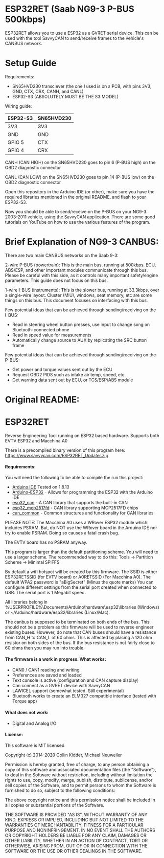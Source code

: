 ESP32RET (Saab NG9-3 P-BUS 500kbps)
=======

ESP32RET allows you to use a ESP32 as a GVRET serial device. This can be used with the tool SavvyCAN to send/receive frames to the vehicle's 
CANBUS network.  

Setup Guide
=======

Requirements:

- SN65HVD230 transciever (the one I used is on a PCB, with pins 3V3, GND, CTX, CRX, CANH, and CANL)
- ESP32-S3 (ABSOLUTELY MUST BE THE S3 MODEL)


Wiring guide: 

| ESP32-S3    | SN65HVD230 |
| -------- | ------- |
| 3V3  | 3V3    |
| GND | GND     |
| GPIO 5    | CTX    |
| GPIO 4 | CRX |

CANH (CAN HIGH) on the SN65HVD230 goes to pin 6 (P-BUS high) on the OBD2 diagnostic connector

CANL (CAN LOW) on the SN65HVD230 goes to pin 14 (P-BUS low) on the OBD2 diagnostic connector

Open this repository in the Arduino IDE (or other), make sure you have the required libraries mentioned in the original README, and flash
to your ESP32-S3. 

Now you should be able to send/receive on the P-BUS on your NG9-3 2003-2011 vehicle, using the SavvyCAN application.
There are some good tutorials on YouTube on how to use the various features of the program.



Brief Explanation of NG9-3 CANBUS:
=======

There are two main CANBUS networks on the Saab 9-3:

2-wire P-BUS (powertrain): This is the main bus, running at 500kbps. ECU, ABS/ESP, and other important modules 
communicate through this bus. Please be careful with this side, as it controls many important safety/engine parameters.
This guide does not focus on this bus.

1-wire I-BUS (instruments): This is the slower bus, running at 33.3kbps, over a single-wire layout. Cluster (MIU), windows, seat memory, etc 
are some things on this bus. This document focuses on interfacing with this bus. 

Few potential ideas that can be achieved through sending/receiving on the I-BUS:

- Read in steering wheel button presses, use input to change song on Bluetooth-connected phone
- Read in speed value for measurements
- Automatically change source to AUX by replicating the SRC button frame

Few potential ideas that can be achieved through sending/receiving on the P-BUS:

- Get power and torque values sent out by the ECU
- Request OBD2 PIDS such as intake air temp, speed, etc.
- Get warning data sent out by ECU, or TCS/ESP/ABS module











 

 
 

Original README:
=======


ESP32RET
=======

Reverse Engineering Tool running on ESP32 based hardware. Supports both EVTV ESP32 and Macchina A0

There is a precompiled binary version of this program here:
https://www.savvycan.com/ESP32RET_Updater.zip


#### Requirements:

You will need the following to be able to compile the run this project:

- [Arduino IDE](https://www.arduino.cc/en/Main/Software) Tested on 1.8.13
- [Arduino-ESP32](https://github.com/espressif/arduino-esp32) - Allows for programming the ESP32 with the Arduino IDE
- [esp32_can](https://github.com/collin80/esp32_can) - A CAN library that supports the built-in CAN
- [esp32_mcp2517fd](https://github.com/collin80/esp32_mcp2517fd) - CAN library supporting MCP2517FD chips
- [can_common](https://github.com/collin80/can_common) - Common structures and functionality for CAN libraries

PLEASE NOTE: The Macchina A0 uses a WRover ESP32 module which includes PSRAM. But, do NOT use the WRover
board in the Arduino IDE nor try to enable PSRAM. Doing so causes a fatal crash bug.

The EVTV board has no PSRAM anyway.

This program is larger than the default partitioning scheme. You will need to use
a larger scheme. The recommended way to do this: Tools -> Partition Scheme -> Minimal SPIFFS

By default a wifi hotspot will be created by this firmware. The SSID is either ESP32RETSSID (for EVTV board) or
A0RETSSID (For Macchina A0). The default WPA2 password is "aBigSecret" (Minus the quote marks) You can configure
different settings from the serial port created when connected to USB. The serial port is 1 Megabit speed.

All libraries belong in %USERPROFILE%\Documents\Arduino\hardware\esp32\libraries (Windows) or ~/Arduino/hardware/esp32/libraries (Linux/Mac).

The canbus is supposed to be terminated on both ends of the bus. This should not be a problem as this firmware will be used to reverse engineer existing buses. However, do note that CAN buses should have a resistance from CAN_H to CAN_L of 60 ohms. This is affected by placing a 120 ohm resistor on both sides of the bus. If the bus resistance is not fairly close to 60 ohms then you may run into trouble.

#### The firmware is a work in progress. What works:
- CAN0 / CAN1 reading and writing
- Preferences are saved and loaded
- Text console is active (configuration and CAN capture display)
- Can connect as a GVRET device with SavvyCAN
- LAWICEL support (somewhat tested. Still experimental)
- Bluetooth works to create an ELM327 compatible interface (tested with Torque app)

#### What does not work:
- Digital and Analog I/O

#### License:

This software is MIT licensed:

Copyright (c) 2014-2020 Collin Kidder, Michael Neuweiler

Permission is hereby granted, free of charge, to any person obtaining
a copy of this software and associated documentation files (the
"Software"), to deal in the Software without restriction, including
without limitation the rights to use, copy, modify, merge, publish,
distribute, sublicense, and/or sell copies of the Software, and to
permit persons to whom the Software is furnished to do so, subject to
the following conditions:

The above copyright notice and this permission notice shall be included
in all copies or substantial portions of the Software.

THE SOFTWARE IS PROVIDED "AS IS", WITHOUT WARRANTY OF ANY KIND,
EXPRESS OR IMPLIED, INCLUDING BUT NOT LIMITED TO THE WARRANTIES OF
MERCHANTABILITY, FITNESS FOR A PARTICULAR PURPOSE AND NONINFRINGEMENT.
IN NO EVENT SHALL THE AUTHORS OR COPYRIGHT HOLDERS BE LIABLE FOR ANY
CLAIM, DAMAGES OR OTHER LIABILITY, WHETHER IN AN ACTION OF CONTRACT,
TORT OR OTHERWISE, ARISING FROM, OUT OF OR IN CONNECTION WITH THE
SOFTWARE OR THE USE OR OTHER DEALINGS IN THE SOFTWARE.

